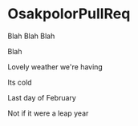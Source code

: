 # OsakpolorPullReq

Blah Blah Blah

Blah

Lovely weather we're having

Its cold

Last day of February

Not if it were a leap year
